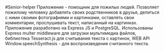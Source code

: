#Senior-helper
Приложение - помощник для пожилых людей. Позволяет пожилому человеку добавлять своих родственников в друзья, делиться с ними своими фотографиями и картинками, оставлять свои комментарии, прослушивать текст, написанный на картинках. Приложение разработано на Express JS и PostgreSQL. Использованы Express multer middleware для загрузки мультимедиа файлов, библиотека Tesseract.js для считывания текста с картинок, WEB API Window.speechSynthesis - для воспроизведения считанного текста.

